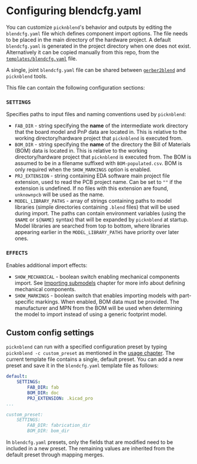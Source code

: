 # Configuring blendcfg.yaml

You can customize `picknblend`'s behavior and outputs by editing the `blendcfg.yaml` file which defines component import options.
The file needs to be placed in the main directory of the hardware project.
A default `blendcfg.yaml` is generated in the project directory when one does not exist.
Alternatively it can be copied manually from this repo, from the [`templates/blendcfg.yaml`](../../src/picknblend/templates/blendcfg.yaml) file.

A single, joint `blendcfg.yaml` file can be shared between [`gerber2blend`](https://github.com/antmicro/gerber2blend) and `picknblend` tools.

This file can contain the following configuration sections:

### `SETTINGS`

Specifies paths to input files and naming conventions used by `picknblend`:

* `FAB_DIR` - string specifying the **name** of the intermediate work directory that the board model and PnP data are located in. This is relative to the working directory/hardware project that `picknblend` is executed from.
* `BOM_DIR` - string specifying the **name** of the directory the Bill of Materials (BOM) data is located in. This is relative to the working directory/hardware project that `picknblend` is executed from. The BOM is assumed to be in a filename suffixed with `BOM-populated.csv`. BOM is only required when the `SHOW_MARKINGS` option is enabled.
* `PRJ_EXTENSION` - string containing EDA software main project file extension, used to read the PCB project name. Can be set to `""` if the extension is undefined. If no files with this extension are found, `unknownpcb` will be used as the name.
* `MODEL_LIBRARY_PATHS` - array of strings containing paths to model libraries (simple directories containing `.blend` files) that will be used during import. The paths can contain environment variables (using the `$NAME` or `${NAME}` syntax) that will be expanded by `picknblend` at startup. Model libraries are searched from top to bottom, where libraries appearing earlier in the `MODEL_LIBRARY_PATHS` have priority over later ones.

### `EFFECTS`

Enables additional import effects:

* `SHOW_MECHANICAL` - boolean switch enabling mechanical components import. See [Importing submodels](usage.md#importing-submodels) chapter for more info about defining mechanical components.
* `SHOW_MARKINGS` - boolean switch that enables importing models with part-specific markings. When enabled, BOM data must be provided. The manufacturer and MPN from the BOM will be used when determining the model to import instead of using a generic footprint model.

## Custom config settings

`picknblend` can run with a specified configuration preset by typing `picknblend -c custom_preset` as mentioned in the [usage chapter](usage.md#additional-cli-arguments). 
The current template file contains a single, default preset. You can add a new preset and save it in the `blendcfg.yaml` template file as follows:

```yaml
default:
    SETTINGS:
        FAB_DIR: fab
        BOM_DIR: doc
        PRJ_EXTENSION: .kicad_pro
...

custom_preset:
    SETTINGS:
        FAB_DIR: fabrication_dir
        BOM_DIR: bom_dir
```

In `blendcfg.yaml` presets, only the fields that are modified need to be included in a new preset.
The remaining values are inherited from the default preset through mapping merges.